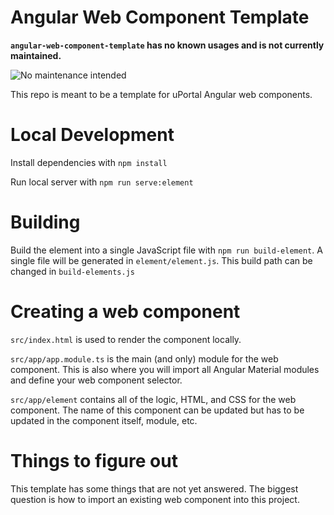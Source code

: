 # Angular Web Component Template

**`angular-web-component-template` has no known usages and is not currently maintained.**

![No maintenance intended](https://img.shields.io/maintenance/no/2020)

This repo is meant to be a template for uPortal Angular web components.

# Local Development

Install dependencies with `npm install`

Run local server with `npm run serve:element`

# Building

Build the element into a single JavaScript file with `npm run build-element`. A single file
will be generated in `element/element.js`. This build path can be changed in `build-elements.js`

# Creating a web component

`src/index.html` is used to render the component locally.

`src/app/app.module.ts` is the main (and only) module for the web component. This is also where
you will import all Angular Material modules and define your web component selector.

`src/app/element` contains all of the logic, HTML, and CSS for the web component.
The name of this component can be updated but has to be updated in the component itself, module, etc.

# Things to figure out
This template has some things that are not yet answered. The biggest question is how to import an existing web component into this project.
